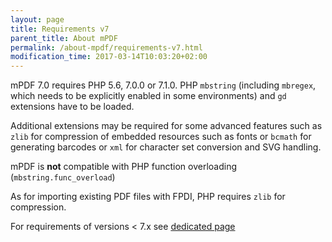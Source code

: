 ```yaml
---
layout: page
title: Requirements v7
parent_title: About mPDF
permalink: /about-mpdf/requirements-v7.html
modification_time: 2017-03-14T10:03:20+02:00
---
```


mPDF 7.0 requires PHP 5.6, 7.0.0 or 7.1.0. PHP `mbstring` (including `mbregex`, which needs to
be explicitly enabled in some environments) and `gd` extensions have to be loaded.

Additional extensions may be required for some advanced features such as `zlib` for compression of embedded
resources such as fonts or `bcmath` for generating barcodes or `xml` for character set conversion
and SVG handling.

mPDF is **not** compatible with PHP function overloading (`mbstring.func_overload`)

As for importing existing PDF files with FPDI, PHP requires `zlib` for compression.

For requirements of versions < 7.x see [dedicated page](https://mpdf.github.io/about-mpdf/requirements-v5.html)
